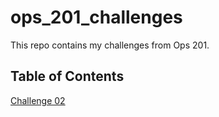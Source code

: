 # ops_201_challenges
This repo contains my challenges from Ops 201.

## Table of Contents
[Challenge 02]()